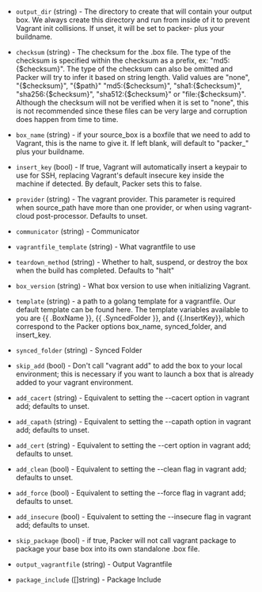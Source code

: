 <!-- Code generated from the comments of the Config struct in builder/vagrant/builder.go; DO NOT EDIT MANUALLY -->

-   `output_dir` (string) - The directory to create that will contain your output box. We always
    create this directory and run from inside of it to prevent Vagrant init
    collisions. If unset, it will be set to packer- plus your buildname.
    
-   `checksum` (string) - The checksum for the .box file. The type of the checksum is specified
    within the checksum as a prefix, ex: "md5:{$checksum}". The type of the
    checksum can also be omitted and Packer will try to infer it based on
    string length. Valid values are "none", "{$checksum}", "{$path}"
    "md5:{$checksum}", "sha1:{$checksum}", "sha256:{$checksum}",
    "sha512:{$checksum}" or "file:{$checksum}". Although the checksum will
    not be verified when it is set to "none", this is not recommended since
    these files can be very large and corruption does happen from time to
    time.
    
-   `box_name` (string) - if your source_box is a boxfile that we need to add to Vagrant, this is
    the name to give it. If left blank, will default to "packer_" plus your
    buildname.
    
-   `insert_key` (bool) - If true, Vagrant will automatically insert a keypair to use for SSH,
    replacing Vagrant's default insecure key inside the machine if detected.
    By default, Packer sets this to false.
    
-   `provider` (string) - The vagrant provider.
    This parameter is required when source_path have more than one provider,
    or when using vagrant-cloud post-processor. Defaults to unset.
    
-   `communicator` (string) - Communicator
-   `vagrantfile_template` (string) - What vagrantfile to use
    
-   `teardown_method` (string) - Whether to halt, suspend, or destroy the box when the build has
    completed. Defaults to "halt"
    
-   `box_version` (string) - What box version to use when initializing Vagrant.
    
-   `template` (string) - a path to a golang template for a vagrantfile. Our default template can
    be found here. The template variables available to you are
    {{ .BoxName }}, {{ .SyncedFolder }}, and {{.InsertKey}}, which
    correspond to the Packer options box_name, synced_folder, and insert_key.
    
-   `synced_folder` (string) - Synced Folder
-   `skip_add` (bool) - Don't call "vagrant add" to add the box to your local environment; this
    is necessary if you want to launch a box that is already added to your
    vagrant environment.
    
-   `add_cacert` (string) - Equivalent to setting the
    --cacert
    option in vagrant add; defaults to unset.
    
-   `add_capath` (string) - Equivalent to setting the
    --capath option
    in vagrant add; defaults to unset.
    
-   `add_cert` (string) - Equivalent to setting the
    --cert option in
    vagrant add; defaults to unset.
    
-   `add_clean` (bool) - Equivalent to setting the
    --clean flag in
    vagrant add; defaults to unset.
    
-   `add_force` (bool) - Equivalent to setting the
    --force flag in
    vagrant add; defaults to unset.
    
-   `add_insecure` (bool) - Equivalent to setting the
    --insecure flag in
    vagrant add; defaults to unset.
    
-   `skip_package` (bool) - if true, Packer will not call vagrant package to
    package your base box into its own standalone .box file.
    
-   `output_vagrantfile` (string) - Output Vagrantfile
-   `package_include` ([]string) - Package Include